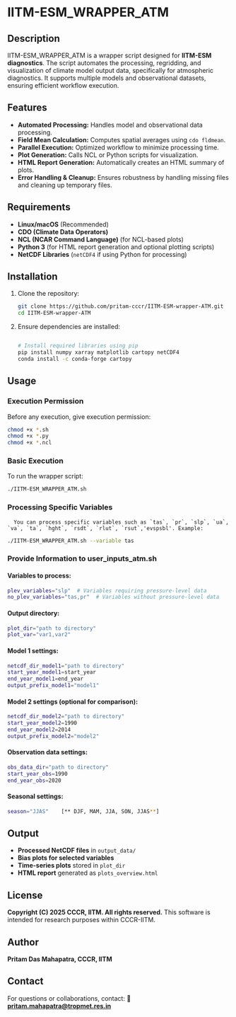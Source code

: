 # IITM-ESM\_WRAPPER\_ATM

## Description

IITM-ESM\_WRAPPER\_ATM is a wrapper script designed for **IITM-ESM diagnostics**. 
The script automates the processing, regridding, and visualization of climate model output data, specifically for atmospheric diagnostics. 
It supports multiple models and observational datasets, ensuring efficient workflow execution.

## Features

- **Automated Processing:** Handles model and observational data processing.
- **Field Mean Calculation:** Computes spatial averages using `cdo fldmean`.
- **Parallel Execution:** Optimized workflow to minimize processing time.
- **Plot Generation:** Calls NCL or Python scripts for visualization.
- **HTML Report Generation:** Automatically creates an HTML summary of plots.
- **Error Handling & Cleanup:** Ensures robustness by handling missing files and cleaning up temporary files.

## Requirements

- **Linux/macOS** (Recommended)
- **CDO (Climate Data Operators)**
- **NCL (NCAR Command Language)** (for NCL-based plots)
- **Python 3** (for HTML report generation and optional plotting scripts)
- **NetCDF Libraries** (`netCDF4` if using Python for processing)

## Installation

1. Clone the repository:
   ```bash
   git clone https://github.com/pritam-cccr/IITM-ESM-wrapper-ATM.git
   cd IITM-ESM-wrapper-ATM
   ```
2. Ensure dependencies are installed:
   ```bash
   
   # Install required libraries using pip
   pip install numpy xarray matplotlib cartopy netCDF4
   conda install -c conda-forge cartopy

   ```

## Usage

### **Execution Permission**

Before any execution, give execution permission:

```bash
chmod +x *.sh
chmod +x *.py
chmod +x *.ncl
```

### **Basic Execution**

To run the wrapper script:

```bash
./IITM-ESM_WRAPPER_ATM.sh
```

### **Processing Specific Variables**

      You can process specific variables such as `tas`, `pr`, `slp`, `ua`, `va`, `ta`, `hght`, `rsdt`, `rlut`, `rsut`,'evspsbl'. Example:

```bash
./IITM-ESM_WRAPPER_ATM.sh --variable tas
```

### **Provide Information to user_inputs_atm.sh**

#### Variables to process:

```bash
plev_variables="slp"  # Variables requiring pressure-level data
no_plev_variables="tas,pr"  # Variables without pressure-level data
```

#### Output directory:

```bash
plot_dir="path to directory"
plot_var="var1,var2"
```

#### Model 1 settings:

```bash
netcdf_dir_model1="path to directory"
start_year_model1=start_year
end_year_model1=end_year
output_prefix_model1="model1"
```

#### Model 2 settings (optional for comparison):

```bash
netcdf_dir_model2="path to directory"
start_year_model2=1990
end_year_model2=2014
output_prefix_model2="model2"
```

#### Observation data settings:

```bash
obs_data_dir="path to directory"
start_year_obs=1990
end_year_obs=2020
```

#### Seasonal settings:

```bash
season="JJAS"    [** DJF, MAM, JJA, SON, JJAS**]
```

## Output

- **Processed NetCDF files** in `output_data/`
- **Bias plots for selected variables**
- **Time-series plots** stored in `plot_dir`
- **HTML report** generated as `plots_overview.html`

## License

**Copyright (C) 2025 CCCR, IITM. All rights reserved.** This software is intended for research purposes within CCCR-IITM.

## Author
**Pritam Das Mahapatra, CCCR, IITM**

## Contact

For questions or collaborations, contact: 📧 [**pritam.mahapatra@tropmet.res.in**](mailto\:pritam.mahapatra@tropmet.res.in)

